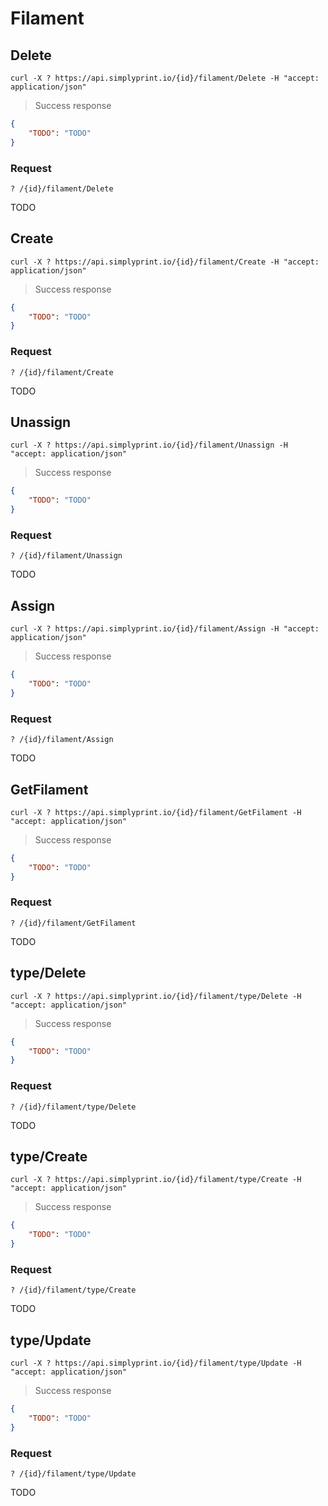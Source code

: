 # Filament

## Delete

```shell
curl -X ? https://api.simplyprint.io/{id}/filament/Delete -H "accept: application/json"
```

> Success response

```json
{
    "TODO": "TODO"
}
```

### Request

`? /{id}/filament/Delete`

TODO

## Create

```shell
curl -X ? https://api.simplyprint.io/{id}/filament/Create -H "accept: application/json"
```

> Success response

```json
{
    "TODO": "TODO"
}
```

### Request

`? /{id}/filament/Create`

TODO

## Unassign

```shell
curl -X ? https://api.simplyprint.io/{id}/filament/Unassign -H "accept: application/json"
```

> Success response

```json
{
    "TODO": "TODO"
}
```

### Request

`? /{id}/filament/Unassign`

TODO

## Assign

```shell
curl -X ? https://api.simplyprint.io/{id}/filament/Assign -H "accept: application/json"
```

> Success response

```json
{
    "TODO": "TODO"
}
```

### Request

`? /{id}/filament/Assign`

TODO

## GetFilament

```shell
curl -X ? https://api.simplyprint.io/{id}/filament/GetFilament -H "accept: application/json"
```

> Success response

```json
{
    "TODO": "TODO"
}
```

### Request

`? /{id}/filament/GetFilament`

TODO

## type/Delete

```shell
curl -X ? https://api.simplyprint.io/{id}/filament/type/Delete -H "accept: application/json"
```

> Success response

```json
{
    "TODO": "TODO"
}
```

### Request

`? /{id}/filament/type/Delete`

TODO

## type/Create

```shell
curl -X ? https://api.simplyprint.io/{id}/filament/type/Create -H "accept: application/json"
```

> Success response

```json
{
    "TODO": "TODO"
}
```

### Request

`? /{id}/filament/type/Create`

TODO

## type/Update

```shell
curl -X ? https://api.simplyprint.io/{id}/filament/type/Update -H "accept: application/json"
```

> Success response

```json
{
    "TODO": "TODO"
}
```

### Request

`? /{id}/filament/type/Update`

TODO
